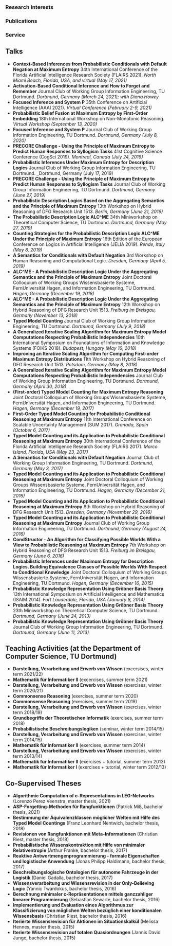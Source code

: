 ### Research Interests

### Publications


### Service

## Talks

- **Context-Based Inferences from Probabilistic Conditionals with Default Negation at Maximum Entropy**
  34th International Conference of the Florida Artificial Intelligence Research Society (FLAIRS 2021).
  _North Miami Beach, Florida, USA, and virtual (May 17, 2021)_
- **Activation-Based Conditional Inference and How to Forget and Remember**
  Journal Club of Working Group Information Engineering, TU Dortmund.
  _Dortmund, Germany (March 24, 2021); with Diana Howey_
- **Focused Inference and System P**
  35th Conference on Artificial Intelligence (AAAI 2021).
  _Virtual Conference (February 2-9, 2021)_
- **Probabilistic Belief Fusion at Maximum Entropy by First-Order Embedding**
  18th International Workshop on Non-Monotonic Reasoning.
  _Virtual Workshop (September 13, 2020)_
- **Focused Inference and System P**
  Journal Club of Working Group Information Engineering, TU Dortmund.
  _Dortmund, Germany (July 8, 2020)_
- **PRECORE Challenge - Using the Principle of Maximum Entropy to Predict Human Responses to Syllogism Tasks**
  41st Cognitive Science Conference (CogSci 2019).
  _Montreal, Canada (July 24, 2019)_
- **Probabilistic Inferences Under Maximum Entropy for Description Logics**
  Journal Club of Working Group Information Engineering, TU Dortmund.
  _Dortmund, Germany (July 17, 2019)
- **PRECORE Challenge - Using the Principle of Maximum Entropy to Predict Human Responses to Syllogism Tasks**
  Journal Club of Working Group Information Engineering, TU Dortmund.
  _Dortmund, Germany (June 27, 2019)_
- **Probabilistic Description Logics Based on the Aggregating Semantics and the Principle of Maximum Entropy**
  13th Workshop on Hybrid Reasoning of DFG Research Unit 1513.
  _Berlin, Germany (June 21, 2019)_
- **The Probabilistic Description Logic ALC^ME**
  34th Miniworkshop on Theoretical Computer Science, TU Dortmund.
  _Dortmund, Germany (May 27, 2019)_
- **Counting Strategies for the Probabilistic Description Logic ALC^ME Under the Principle of Maximum Entropy**
  16th Edition of the European Conference on Logics in Artificial Intelligence (JELIA 2019).
  _Rende, Italy (May 8, 2019)_
- **A Semantics for Conditionals with Default Negation**
  3rd Workshop on Human Reasoning and Computational Logic.
  _Dresden, Germany (April 5, 2019)_
- **ALC^ME - A Probabilistic Description Logic Under the Aggregating Semantics and the Principle of Maximum Entropy**
  Joint Doctoral Colloquium of Working Groups Wissensbasierte Systeme, FernUniversität Hagen, and Information Engineering, TU Dortmund.
  _Hagen, Germany (December 19, 2018)_
- **ALC^ME - A Probabilistic Description Logic Under the Aggregating Semantics and the Principle of Maximum Entropy**
  12th Workshop on Hybrid Reasoning of DFG Research Unit 1513.
  _Freiburg im Breisgau, Germany (November 13, 2018)_
- **Typed Model Counting**
  Journal Club of Working Group Information Engineering, TU Dortmund.
  _Dortmund, Germany (July 9, 2018)_
- **A Generalized Iterative Scaling Algorithm for Maximum Entropy Model Computations Respecting Probabilistic Independencies**
  10th International Symposium on Foundations of Information and Knowledge Systems (FOIKS 2018).
  _Budapest, Hungary (May 16, 2018)_
- **Improving an Iterative Scaling Algorithm for Computing First-order Maximum Entropy Distributions**
  11th Workshop on Hybrid Reasoning of DFG Research Unit 1513.
  _Potsdam, Germany (May 8, 2018)_
- **A Generalized Iterative Scaling Algorithm for Maximum Entropy Model Computations Respecting Probabilistic Independencies**
  Journal Club of Working Group Information Engineering, TU Dortmund.
  _Dortmund, Germany (April 30, 2018)_
- **(First-order) Typed Model Counting for Maximum Entropy Reasoning**
  Joint Doctoral Colloquium of Working Groups Wissensbasierte Systeme, FernUniversität Hagen, and Information Engineering, TU Dortmund.
  _Hagen, Germany (December 19, 2017)_
- **First-Order Typed Model Counting for Probabilistic Conditional Reasoning at Maximum Entropy**
  11th International Conference on Scalable Uncertainty Management (SUM 2017).
  _Granada, Spain (October 6, 2017)_
- **Typed Model Counting and its Application to Probabilistic Conditional Reasoning at Maximum Entropy**
  30th International Conference of the Florida Artificial Intelligence Research Society (FLAIRS 2017).
  _Marco Island, Florida, USA (May 23, 2017)_
- **A Semantics for Conditionals with Default Negation**
  Journal Club of Working Group Information Engineering, TU Dortmund.
  _Dortmund, Germany (May 3, 2017)_
- **Typed Model Counting and its Application to Probabilistic Conditional Reasoning at Maximum Entropy**
  Joint Doctoral Colloquium of Working Groups Wissensbasierte Systeme, FernUniversität Hagen, and Information Engineering, TU Dortmund.
  _Hagen, Germany (December 21, 2016)_
- **Typed Model Counting and its Application to Probabilistic Conditional Reasoning at Maximum Entropy**
  8th Workshop on Hybrid Reasoning of DFG Research Unit 1513.
  _Dresden, Germany (November 29, 2016)_
- **Typed Model Counting and its Application to Probabilistic Conditional Reasoning at Maximum Entropy**
  Journal Club of Working Group Information Engineering, TU Dortmund.
  _Dortmund, Germany (August 24, 2016)_
- **CondStructor - An Algorithm for Classifying Possible Worlds With a View to Probabilistic Reasoning at Maximum Entropy**
  7th Workshop on Hybrid Reasoning of DFG Research Unit 1513.
  _Freiburg im Breisgau, Germany (June 6, 2016)_
- **Probabilistic Inferences under Maximum Entropy for Description Logics. Building Equivalence Classes of Possible Worlds With Respect to Conditional Knowledge**
  Joint Doctoral Colloquium of Working Groups Wissensbasierte Systeme, FernUniversität Hagen, and Information Engineering, TU Dortmund.
  _Hagen, Germany (December 16, 2015)_
- **Probabilistic Knowledge Representation Using Gröbner Basis Theory**
  13th International Symposium on Artificial Intelligence and Mathematics (ISAIM 2014).
  _Fort Lauderdale, Florida, USA (January 8, 2014)_
- **Probabilistic Knowledge Representation Using Gröbner Basis Theory**
  23th Miniworkshop on Theoretical Computer Science, TU Dortmund.
  _Dortmund, Germany (June 24, 2013)_
- **Probabilistic Knowledge Representation Using Gröbner Basis Theory**
  Journal Club of Working Group Information Engineering, TU Dortmund.
  _Dortmund, Germany (June 11, 2013)_

## Teaching Activities (at the Department of Computer Science, TU Dortmund)

- **Darstellung, Verarbeitung und Erwerb von Wissen** (excersises, winter term 2021/22)
- **Mathematik für Informatiker II** (excercises, summer term 2021)
- **Darstellung, Verarbeitung und Erwerb von Wissen** (exercises, winter term 2020/21)
- **Commonsense Reasoning** (exercises, summer term 2020)
- **Commonsense Reasoning** (exercises, summer term 2019)
- **Darstellung, Verarbeitung und Erwerb von Wissen** (exercises, winter term 2018/19)
- **Grundbegriffe der Theoretischen Informatik** (exercises, summer term 2018)
- **Probabilistische Beschreibungslogiken** (seminar, winter term 2014/15)
- **Darstellung, Verarbeitung und Erwerb von Wissen** (exercises, winter term 2014/15)
- **Mathematik für Informatiker II** (exercises, summer term 2014)
- **Darstellung, Verarbeitung und Erwerb von Wissen** (exercises, winter term 2013/14)
- **Mathematik für Informatiker II** (exercises + tutorial, summer term 2013)
- **Mathematik für Informatiker I** (exercises + tutorial, winter term 2012/13)

## Co-Supervised Theses

- **Algorithmic Computation of c-Representations in LEG-Networks** (Lorenzo Perez Veenstra, master thesis, 2021)
- **ASP-Forgetting-Methoden für Rangfunktionen** (Patrick Miß, bachelor thesis, 2021)
- **Bestimmung der Äquivalenzklassen möglicher Welten mit Hilfe des Typed Model Countings** (Franz Leonhard Nentwich, bachelor thesis, 2018)
- **Revisionen von Rangfunktionen mit Meta-Informationen** (Christian Riest, master thesis, 2018)
- **Probabilistische Wissenskontraktion mit Hilfe von minimaler Relativentropie** (Arthur Franke, bachelor thesis, 2017)
- **Reaktive Antwortmengenprogrammierung - formale Eigenschaften und logistische Anwendung** (Jonas Philipp Haldimann, bachelor thesis, 2017)
- **Beschreibungslogische Ontologien für autonome Fahrzeuge in der Logistik** (Daniel Gadalla, bachelor thesis, 2017)
- **Wissensverarbeitung und Wissensrevision in der Only-Believing Logic** (Yannic Twardokus, bachelor thesis, 2016)
- **Berechnung minimaler c-Repräsentationen mittels ganzzahliger linearer Programmierung** (Sebastian Sewarte, bachelor thesis, 2016)
- **Implementierung und Evaluation eines Algorithmus zur Klassifizierung von möglichen Welten bezüglich einer konditionalen Wissensbasis** (Christian Riest, bachelor thesis, 2016)
- **Iterierte Wissensrevision für Aktionen im Situationskalkül** (Melissa Hennes, master thesis, 2015)
- **Iterierte Wissensrevision auf totalen Quasiordnungen** (Jannis David Junge, bachelor thesis, 2015)
